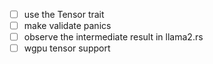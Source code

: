 - [ ] use the Tensor trait 
- [ ] make validate panics
- [ ] observe the intermediate result in llama2.rs
- [ ] wgpu tensor support
